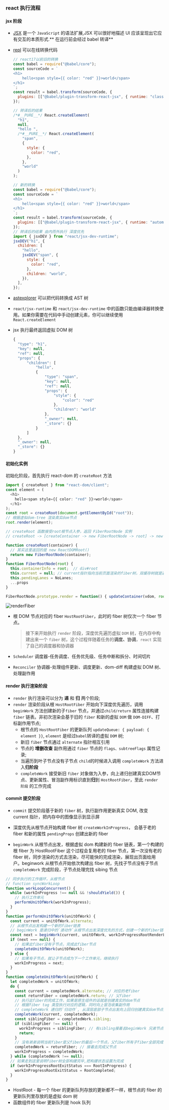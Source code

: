 ### react 执行流程

#### jsx 阶段

- [JSX](https://zh-hans.reactjs.org/docs/introducing-jsx.html "jsx简介") 是一个 `JavaScript` 的语法扩展,JSX 可以很好地描述 UI 应该呈现出它应有交互的本质形式.** 在运行前会经过 babel 转译**
- [repl](https://babeljs.io/repl "在线转换代码") 可以在线转换代码

  ```js
  // react17以前旧的转换
  const babel = require("@babel/core");
  const sourceCode = `
  <h1>
      hello<span style={{ color: "red" }}>world</span>
  </h1>
  `;
  const result = babel.transform(sourceCode, {
    plugins: [["@babel/plugin-transform-react-jsx", { runtime: "classic" }]],
  });

  // 转译后的结果
  /*#__PURE__*/ React.createElement(
    "h1",
    null,
    "hello ",
    /*#__PURE__*/ React.createElement(
      "span",
      {
        style: {
          color: "red",
        },
      },
      "world"
    )
  );
  ```

  ```js
  // 新的转换
  const babel = require("@babel/core");
  const sourceCode = `
  <h1>
      hello<span style={{ color: "red" }}>world</span>
  </h1>
  `;
  const result = babel.transform(sourceCode, {
    plugins: [["@babel/plugin-transform-react-jsx", { runtime: "automatic" }]],
  });
  // 转译后的结果 由内而外执行 深度优先
  import { jsxDEV } from "react/jsx-dev-runtime";
  jsxDEV("h1", {
    children: [
      "hello",
      jsxDEV("span", {
        style: {
          color: "red",
        },
        children: "world",
      }),
    ],
  });
  ```

- [astexplorer](https://astexplorer.net "astexplorer") 可以把代码转换成 AST 树
- `react/jsx-runtime` 和 `react/jsx-dev-runtime` 中的函数只能由编译器转换使用。如果你需要在代码中手动创建元素，你可以继续使用 `React.createElement`
- jsx 执行最终返回虚拟 DOM 树

  ```js
  {
    "type": "h1",
    "key": null,
    "ref": null,
    "props": {
        "children": [
            "hello",
            {
                "type": "span",
                "key": null,
                "ref": null,
                "props": {
                    "style": {
                        "color": "red"
                    },
                    "children": "world"
                },
                "_owner": null,
                "_store": {}
            }
        ]
    },
    "_owner": null,
    "_store": {}
  }
  ```

#### 初始化实例

初始化阶段，首先执行 react-dom 的 `createRoot` 方法

```ts
import { createRoot } from "react-dom/client";
const element = (
  <h1>
    hello<span style={{ color: "red" }}>world</span>
  </h1>
);
const root = createRoot(document.getElementById("root"));
// 根据虚拟dom-tree 渲染真实dom节点
root.render(element);

// createRoot 函数接受root根节点入参，返回 FiberRootNode 实例
// createRoot -> [createContainer -> new FiberRootNode -> root] -> new ReactDOMRoot -> root

function createRoot(container) {
  // 其实这里返回的是 new ReactDOMRoot()
  return new FiberRootNode(container);
}
function FiberRootNode(root) {
  this.containerInfo = root;  // div#root
  this.current = null; // current指针指向当前页面渲染的fiber树，双缓存树就是通过该指针切换
  this.pendingLanes = NoLanes;
  ...props
}

FiberRootNode.prototype.render = function() { updateContainer(vdom, root) }
```

![renderFiber](./images/renderFiber.jpg "renderFiber")

- 根 DOM 节点对应的 fiber `HostRootFiber`，此时的 fiber 树仅次一个 fiber 节点。

  > 接下来开始执行 `render` 阶段，深度优先遍历虚拟 `DOM` 树，在内存中构建出来一个 `fiber` 树，这个过程伴随着任务的**调度、协调**，`react` 实现了自己的调度器和协调器

- `Scheduler` 调度器-任务调度、任务优先级、任务中断和拆分、时间切片
- `Reconciler` 协调器-处理组件更新、调度更新、dom-diff 构建虚拟 DOM 树、处理副作用

#### render 执行渲染阶段

- `render` 执行渲染可以分为 **递** 和 **归** 两个阶段;
- `render` 渲染阶段从根 `HostRootFiber` 开始向下深度优先遍历，调用 `beginWork` 方法创建新的子`fiber` 节点，并通过`child/return` 属性连接构建 `fiber` 链表。非初次渲染会基于旧的 `fiber` 和新的虚拟 `DOM` 做 `DOM-DIFF`、打标副作用节点;
  - 根节点的 `HostRootFiber` 的更新队列 `updateQueue: { payload: { element }}`, `element` 是经过`babel`转译的虚拟 `DOM` 树;
  - 新旧 `fiber` 节点通过 `alternate` 指针相互引用
  - 节点的 **增删改查** 副作用通过 `fiber` 节点的 `flags、subtreeFlags` 属性记录;
  - 当遍历到叶子节点没有子节点 `child`的时候进入调用 `completeWork` 方法进入**归阶段**
  - `completeWork` 接受新旧 `fiber` 对象做为入参，向上递归创建真实DOM节点、更新属性、冒泡副作用标识直到**归**到 `HostRootFiber`，至此 `render 阶段` 的工作完成
  
#### commit 提交阶段
  
- `commit` 提交阶段基于新的 `fiber` 树，执行副作用更新真实 DOM, 改变 current 指针，把内存中的图像显示到显示屏


- 深度优先从根节点开始构建 fiber 树 `createWorkInProgress`， 会基于老的 fiber 和新的属性 `pendingProps` 创建出新的 fiber
<!-- 此处补一下fiber的节点属性/ -->

- `beginWork` 从根节点出发，根据虚拟 dom 构建新的 fiber 链表，第一个构建的根 fiber 为 HostRootFiber 这个过程会复用老的 fiber 节点，第一次没有老的 fiber 树，同步渲染的方式去渲染，尽可能快的完成渲染，展现出页面给用户。beginwork 从根节点开始依次构建出 fiber 树，先找子节点没有子节点 `completeWork` 完成阶段，子节点处理完找 sibing 节点

```js
// 同步执行的工作循环，从根节点
// function syncWorkLoop
function workLoopConcurrent() {
  while (workInProgress !== null && !shouldYield()) {
    // 执行工作单元
    performUnitOfWork(workInProgress);
  }
}
function performUnitOfWork(unitOfWork) {
  const current = unitOfWork.alternate;
  // 从根节点出发构建一个新的fiber链表
  // beginWork 是递归中的`递动作`从根节点出发深度优先的方式，创建一个新的fiber链表
  const next = beginWork(current, unitOfWork, workInProgressRootRenderLanes);
  if (next === null) {
    // 如果此fiber没有子节点，完成此fiber节点
    completeUnitOfWork(unitOfWork);
  } else {
    // 如果有子节点，就让子节点成为下一个工作单元，继续执行
    workInProgress = next;
  }
}
function completeUnitOfWork(unitOfWork) {
  let completedWork = unitOfWork;
  do {
    const current = completedWork.alternate; // 对应的老fiber
    const returnFiber = completedWork.return; // 父fiber
    // 执行此fiber的完成工作，如果是原生组件的话就是创建真实的dom节点
    // 根据fiber tag 类型执行对应的逻辑，同时向上冒泡收集副作用
    // completeWork 递归的`归动作`, 从深层底部子节点出发向上回归创建真实dom节点并且向上冒泡收集副作用。如果是初始渲染阶段，父节点负责子节点真实DOM挂载在自己身上，这样一层一层向上递归，最后commit提交插入真实DOM 树
    completeWork(current, completedWork);
    const siblingFiber = completedWork.sibling;
    if (siblingFiber !== null) {
      workInProgress = siblingFiber; // 有sibling接着去beginWork 兄弟节点
      return;
    }
    // 没有弟弟说明当前fiber是父fiber的最后一个节点，父fiber所有子fiber全部完成
    completedWork = returnFiber; // 接着去完成父节点
    workInProgress = completedWork;
  } while (completedWork !== null);
  // 如果走到这里说明fiber树全部构建完毕,把构建状态设置为完成
  if (workInProgressRootExitStatus === RootInProgress) {
    workInProgressRootExitStatus = RootCompleted;
  }
}
```

- HostRoot - 每一个 fiber 的更新队列存放的更新都不一样，根节点的 fiber 的更新队列里存放的是虚拟 dom 树
- 函数组件的 fiber 更新队列是 hook 队列
